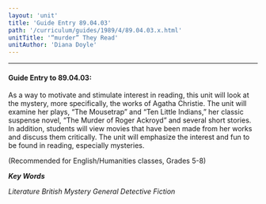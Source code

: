 ```yaml
---
layout: 'unit'
title: 'Guide Entry 89.04.03'
path: '/curriculum/guides/1989/4/89.04.03.x.html'
unitTitle: '“murder” They Read'
unitAuthor: 'Diana Doyle'
---
```


<body>
<hr/>
 <h4>
  Guide Entry to 89.04.03:
 </h4>
 As a way to motivate and stimulate interest in reading, this unit will look at the mystery, more specifically, the works of Agatha Christie. The unit will examine her plays, “The Mousetrap” and “Ten Little Indians,” her classic suspense novel, “The Murder of Roger Ackroyd” and several short stories. In addition, students will view movies that have been made from her works and discuss them critically. The unit will emphasize the interest and fun to be found in reading, especially mysteries.
 <p>
  (Recommended for English/Humanities classes, Grades 5-8)
 </p>
<p>
  <b>
   <i>
    Key Words
   </i>
  </b>
  <br/>
 </p>
 <p>
  <i>
   Literature British Mystery General Detective Fiction
  </i>
 </p>

</body>
